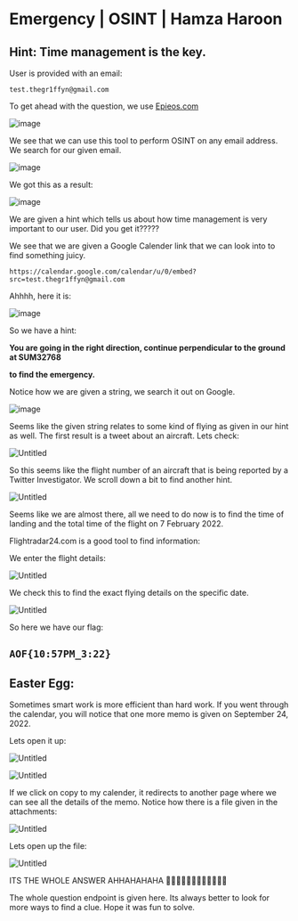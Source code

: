 # Emergency | OSINT | Hamza Haroon

## Hint: Time management is the key.

User is provided with an email:

`test.thegr1ffyn@gmail.com`

To get ahead with the question, we use [Epieos.com](http://Epieos.com) 

![image](https://user-images.githubusercontent.com/95119705/221402085-3f4e4ee3-6691-4038-a81d-c6f51e47a702.png)


We see that we can use this tool to perform OSINT on any email address. We search for our given email.

![image](https://user-images.githubusercontent.com/95119705/221402116-ec64239d-c0e0-49f4-80f5-0038a2bedabe.png)


We got this as a result:

![image](https://user-images.githubusercontent.com/95119705/221402129-89d7f6f7-3a82-472e-838b-5f7cd85968b5.png)

We are given a hint which tells us about how time management is very important to our user. Did you get it????? 

We see that we are given a Google Calender link that we can look into to find something juicy.

`https://calendar.google.com/calendar/u/0/embed?src=test.thegr1ffyn@gmail.com`

Ahhhh, here it is:

![image](https://user-images.githubusercontent.com/95119705/221402140-c9efa949-d96f-42a9-a64a-8031b0454b8b.png)

So we have a hint:

**You are going in the right direction, continue perpendicular to the ground at SUM32768**

 **to find the emergency.**

Notice how we are given a string, we search it out on Google.

![image](https://user-images.githubusercontent.com/95119705/221402162-e80d11d8-974e-4fc4-8135-846a4446bbc1.png)

Seems like the given string relates to some kind of flying as given in our hint as well. The first result is a tweet about an aircraft. Lets check:

![Untitled](Emergency%20OSINT%20Hamza%20Haroon%2041577dbe5c1a49188af4cdd28f047045/Untitled%205.png)

So this seems like the flight number of an aircraft that is being reported by a Twitter Investigator. We scroll down a bit to find another hint.

![Untitled](Emergency%20OSINT%20Hamza%20Haroon%2041577dbe5c1a49188af4cdd28f047045/Untitled%206.png)

Seems like we are almost there, all we need to do now is to find the time of landing and the total time of the flight on 7 February 2022. 

Flightradar24.com is a good tool to find information:

We enter the flight details:

![Untitled](Emergency%20OSINT%20Hamza%20Haroon%2041577dbe5c1a49188af4cdd28f047045/Untitled%207.png)

We check this to find the exact flying details on the specific date.

![Untitled](Emergency%20OSINT%20Hamza%20Haroon%2041577dbe5c1a49188af4cdd28f047045/Untitled%208.png)

So here we have our flag:

## `AOF{10:57PM_3:22}`

## Easter Egg:

Sometimes smart work is more efficient than hard work. If you went through the calendar, you will notice that one more memo is given on September 24, 2022.

Lets open it up:

![Untitled](Emergency%20OSINT%20Hamza%20Haroon%2041577dbe5c1a49188af4cdd28f047045/Untitled%209.png)

![Untitled](Emergency%20OSINT%20Hamza%20Haroon%2041577dbe5c1a49188af4cdd28f047045/Untitled%2010.png)

If we click on copy to my calender, it redirects to another page where we can see all the details of the memo. Notice how there is a file given in the attachments:

![Untitled](Emergency%20OSINT%20Hamza%20Haroon%2041577dbe5c1a49188af4cdd28f047045/Untitled%2011.png)

Lets open up the file:

![Untitled](Emergency%20OSINT%20Hamza%20Haroon%2041577dbe5c1a49188af4cdd28f047045/Untitled%2012.png)

ITS THE WHOLE ANSWER AHHAHAHAHA 🤣🤣🤣🤣🤣🤣🤣🤣🤣🤣🤣🤣

The whole question endpoint is given here. Its always better to look for more ways to find a clue. Hope it was fun to solve.
